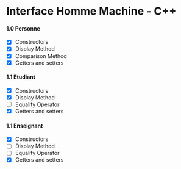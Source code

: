 Interface Homme Machine - C++
=======

#### 1.0 Personne
- [x] Constructors
- [x] Display Method
- [x] Comparison Method
- [x] Getters and setters

#### 1.1 Etudiant
- [x] Constructors
- [x] Display Method
- [ ] Equality Operator
- [x] Getters and setters

#### 1.1 Enseignant
- [x] Constructors
- [ ] Display Method
- [ ] Equality Operator
- [x] Getters and setters
